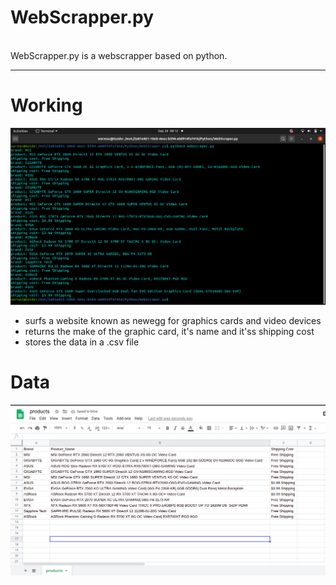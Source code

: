 <h1>WebScrapper.py</h1>
<br />
WebScrapper.py is a webscrapper based on python.

---
# Working
![Working](terminal.png)

- surfs a website known as newegg for graphics cards and video devices
- returns the make of the graphic card, it's name and it'ss shipping cost 
- stores the data in a .csv file 

# Data
![Data](data.png)
